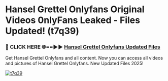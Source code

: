 # Hansel Grettel Onlyfans Original Videos 0nlyFans Leaked - Files Updated! (t7q39)

<h3>🔴 CLICK HERE 🌐==►► <a href="https://tinyurl.com/ehrbuxhb" rel="nofollow">Hansel Grettel Onlyfans Updated Files</a></h3>

Get Hansel Grettel Onlyfans and all content. Now you can access all videos and pictures of Hansel Grettel Onlyfans. New Updated Files 2025!

[![t7q39](https://i.imgur.com/lVYEuWS.gif)](https://tinyurl.com/ehrbuxhb)
